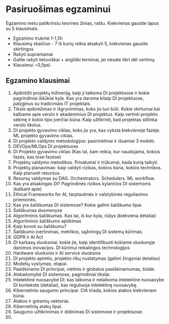 # Pasiruošimas egzaminui

Egzamino metu patikrinsiu teorines žinias, raštu. Kiekvienas gausite lapus su 5 klausimais.

* Egzamino trukmė 1-1,5h
* Klausimų skaičius - 7 iš kurių reikia atsakyti 5, kiekvienas gausite skirtingus
* Rašyti suprantamai
* Galite rašyti lietuviškai + angliški terminai, jei nesate tikri dėl vertimų
* Klausimui ~0,5psl.

## Egzamino klausimai

1. Apibrėžti projektų inžineriją, kaip ji taikoma DI projektuose ir kokie pagrindiniai iššūkiai kyla. Kas yra daroma kitaip DI projektuose, palyginus su tradiciniais IT projektais.
2. Tikslo apibrėžimas ir išgryninimas, koks jis turi būti. Kokie skirtumai kai kalbame apie verslo ir akademinius DI projektus. Kaip vertinti projekto sėkmę ir kokio tipo įverčiai būna. Kaip užtikrinti, kad projektas stitinka verslo tikslus.
3. DI projekto gyvavimo ciklas, koks jis yra, kas vyksta kiekvienoje fazėje. ML projekto gyvavimo ciklas.
4. DI projekto valdymo metodologijos: pasirinktinai ir išsamiai 3 mokėti.
5. DEVOps/MLOps DI projektuose.
6. DI Projekto gyvavimo ciklas (Kas tai, kam reikia, kur naudojama, kokios fazės, kas tose fazėse)
7. Projektų valdymo metodikos. Privalumai ir trūkumai, kada kurią taikyti.
8. Projektų planavimas: kaip valdyti rizikas, kokios būna, kokios technikos. Kaip planuoti resursus.
9. Resursų valdymas su DAG. Orchestrators. Schedulers. ML workflow.
10. Kas yra atsakingas DI? Pagrindinės rizikos kylančios DI sistemoms (kalbant apie)
11. Ethical Frameworks for AI, tarptautinės ir valstybinės reguliavimo priemonės.
12. Kas yra šališkumas DI sistemose? Kokie galimi šališkumo tipai.
13. Šališkumas duomenyse
14. Algoritminis šališkumas. Kas tai, iš kur kyla, rūšys (kiekviena detaliai)
15. Algoritminio šališkumo aptikimas
16. Kaip kovoti su šališkumu?
17. Šališkumo įvertinimas, metrikos, sąžiningų DI sistemų kūrimas.
18. GDPR ir AI Act
19. DI karkasų sluoksniai: kokie jie, kaip identifikuoti kokiame sluoksnyje daromos inovacijos. DI kūrimui reikalingos technologijos
20. Hardware sluoksnis ir AI service sluoksnis
21. DI projekto apimtis, projekto ribų nustatymas (galimi žingsniai detaliau)
22. Modelių vystymas, etapai.
23. Paaiškinamo DI principai, vietinis ir globalus paaiškinamumas, būdai.
24. Atskaitomybė DI sistemose, pagrindiniai tikslai.
25. Intelektinė nuosavybė DI: kas laikoma ir nelaikoma intelektine nuosavybe DI kontekste (detaliai), kas reguliuoja intelektinę nuosavybę.
26. Kibernetinio saugumo principai: CIA triada, kokios atakos kiekvienam būna.
27. Atakos ir grėsmių vektoriai.
28. Kibernetinių atakų tipai.
29. Saugumo užtikrinimas ir didinimas DI sistemose ir projektuose.
30. 

